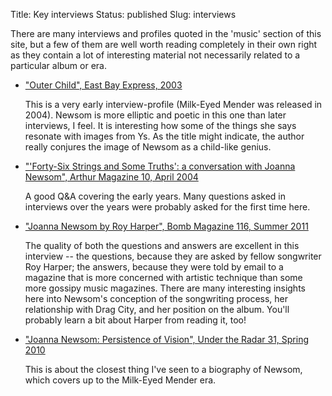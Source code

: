 Title: Key interviews
Status: published
Slug: interviews

There are many interviews and profiles quoted in the 'music' section of this site, but a few of them are well worth reading completely in their own right as they contain a lot of interesting material not necessarily related to a particular album or era.

+   ["Outer Child", East Bay Express, 2003][eastbayexpress]

    This is a very early interview-profile (Milk-Eyed Mender was released in 2004). Newsom is more elliptic and poetic in this one than later interviews, I feel. It is interesting how some of the things she says resonate with images from Ys. As the title might indicate, the author really conjures the image of Newsom as a child-like genius.
	
+   ["'Forty-Six Strings and Some Truths': a conversation with Joanna Newsom", Arthur Magazine 10, April 2004][arthur2004]
    
	A good Q&A covering the early years. Many questions asked in interviews over the years were probably asked for the first time here.
	
+   ["Joanna Newsom by Roy Harper", Bomb Magazine 116, Summer 2011][bombmagazine]
    
	The quality of both the questions and answers are excellent in this interview -- the questions, because they are asked by fellow songwriter Roy Harper; the answers, because they were told by email to a magazine that is more concerned with artistic technique than some more gossipy music magazines. There are many interesting insights here into Newsom's conception of the songwriting process, her relationship with Drag City, and her position on the album. You'll probably learn a bit about Harper from reading it, too!

+   ["Joanna Newsom: Persistence of Vision", Under the Radar 31, Spring 2010][undertheradar]

    This is about the closest thing I've seen to a biography of Newsom, which covers up to the Milk-Eyed Mender era.

[eastbayexpress]: http://www.eastbayexpress.com/oakland/outer-child/Content?oid=1069605&showFullText=true "Outer Child"

[bombmagazine]: http://bombmagazine.org/article/5106/joanna-newsom "Joanna Newsom by Roy Harper"

[arthur2004]: https://arthurmag.com/2010/01/28/forty-six-strings-and-some-truths-a-conversation-with-joanna-newsom-2004/ "Forty-Six Strings and Some Truths"

[undertheradar]: http://www.undertheradarmag.com/interviews/joanna_newsom/ "Joanna Newsom: Persistence of Vision"



